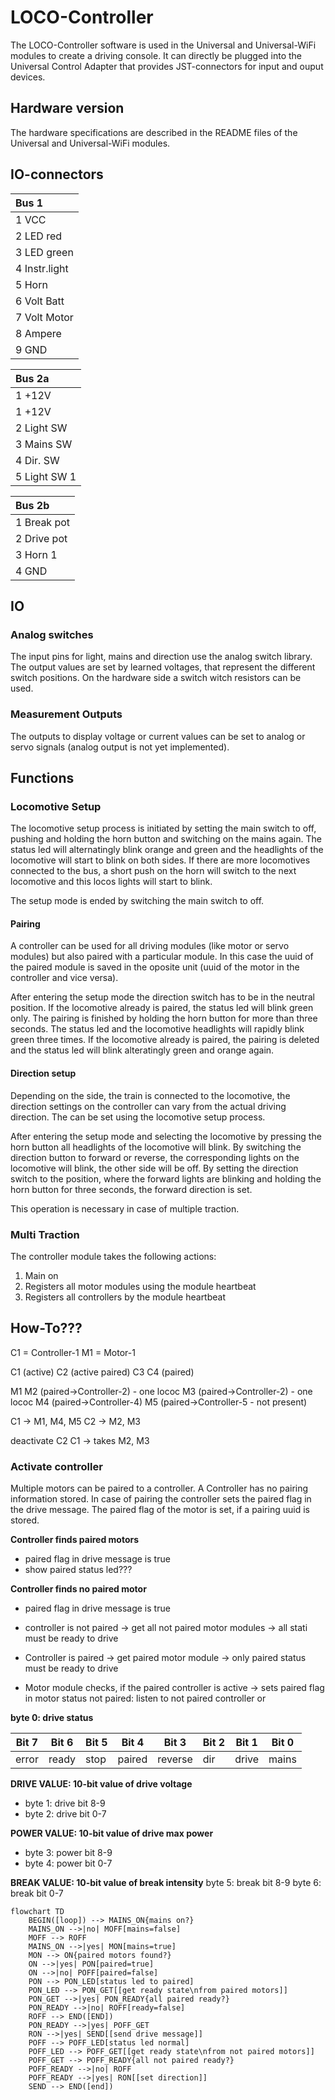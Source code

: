 # LOCO-Controller
The LOCO-Controller software is used in the Universal and Universal-WiFi modules to create a driving console. It can directly be plugged into the Universal Control Adapter that provides JST-connectors for input and ouput devices.

## Hardware version
The hardware specifications are described in the README files of the Universal and Universal-WiFi modules.

## IO-connectors
| Bus 1         |
|:--------------|
| 1 VCC         |
| 2 LED red     |
| 3 LED green   |
| 4 Instr.light |
| 5 Horn        |
| 6 Volt Batt   |
| 7 Volt Motor  |
| 8 Ampere      |
| 9 GND         |

| Bus 2a       |
|:-------------|
| 1 +12V       |
| 1 +12V       |
| 2 Light SW   |
| 3 Mains SW   |
| 4 Dir. SW    |
| 5 Light SW 1 |

| Bus 2b      |
|:------------|
| 1 Break pot |
| 2 Drive pot |
| 3 Horn 1    |
| 4 GND       |

## IO

### Analog switches
The input pins for light, mains and direction use the analog switch library. The output values are set by learned voltages, that represent the different switch positions. On the hardware side a switch witch resistors can be used.

### Measurement Outputs
The outputs to display voltage or current values can be set to analog or servo signals (analog output is not yet implemented).

## Functions

### Locomotive Setup
The locomotive setup process is initiated by setting the main switch to off, pushing and holding the horn button and switching on the mains again. The status led will alternatingly blink orange and green and the headlights of the locomotive will start to blink on both sides. If there are more locomotives connected to the bus, a short push on the horn will switch to the next locomotive and this locos lights will start to blink.

The setup mode is ended by switching the main switch to off.

#### Pairing
A controller can be used for all driving modules (like motor or servo modules) but also paired with a particular module. In this case the uuid of the paired module is saved in the oposite unit (uuid of the motor in the controller and vice versa).

After entering the setup mode the direction switch has to be in the neutral position. If the locomotive already is paired, the status led will blink green only. The pairing is finished by holding the horn button for more than three seconds. The status led and the locomotive headlights will rapidly blink green three times. If the locomotive already is paired, the pairing is deleted and the status led will blink alteratingly green and orange again.

#### Direction setup
Depending on the side, the train is connected to the locomotive, the direction settings on the controller can vary from the actual driving direction. The can be set using the locomotive setup process.

After entering the setup mode and selecting the locomotive by pressing the horn button all headlights of the locomotive will blink. By switching the direction button to forward or reverse, the corresponding lights on the locomotive will blink, the other side will be off. By setting the direction switch to the position, where the forward lights are blinking and holding the horn button for three seconds, the forward direction is set.

This operation is necessary in case of multiple traction.

### Multi Traction
The controller module takes the following actions:

1. Main on
2. Registers all motor modules using the module heartbeat
3. Registers all controllers by the module heartbeat

## How-To???

C1 = Controller-1
M1 = Motor-1

C1 (active)
C2 (active paired)
C3
C4 (paired)

M1
M2 (paired->Controller-2) - one lococ
M3 (paired->Controller-2) - one lococ
M4 (paired->Controller-4)
M5 (paired->Controller-5 - not present)

C1 -> M1, M4, M5
C2 -> M2, M3

deactivate C2
C1 -> takes M2, M3

### Activate controller

Multiple motors can be paired to a controller. A Controller has no pairing information stored. In case of pairing the controller sets the paired flag in the drive message. The paired flag of the motor is set, if a pairing uuid is stored. 

**Controller finds paired motors**
* paired flag in drive message is true
* show paired status led???

**Controller finds no paired motor** 
* paired flag in drive message is true




* controller is not paired -> get all not paired motor modules -> all stati must be ready to drive
* Controller is paired -> get paired motor module -> only paired status must be ready to drive

* Motor module checks, if the paired controller is active -> sets paired flag in motor status
not paired: listen to not paired controller or 

**byte 0: drive status**

|Bit 7|Bit 6|Bit 5|Bit 4 |Bit 3  |Bit 2|Bit 1|Bit 0|
|-----|-----|-----|------|-------|-----|-----|-----|
|error|ready|stop |paired|reverse|dir  |drive|mains|

**DRIVE VALUE: 10-bit value of drive voltage**
* byte 1: drive bit 8-9
* byte 2: drive bit 0-7

**POWER VALUE: 10-bit value of drive max power**
* byte 3: power bit 8-9
* byte 4: power bit 0-7

**BREAK VALUE: 10-bit value of break intensity**
byte 5: break bit 8-9
byte 6: break bit 0-7

```mermaid
flowchart TD
    BEGIN([loop]) --> MAINS_ON{mains on?}
    MAINS_ON -->|no| MOFF[mains=false]
    MOFF --> ROFF
    MAINS_ON -->|yes| MON[mains=true]
    MON --> ON{paired motors found?}
    ON -->|yes| PON[paired=true]
    ON -->|no| POFF[paired=false]
    PON --> PON_LED[status led to paired]
    PON_LED --> PON_GET[[get ready state\nfrom paired motors]]
    PON_GET -->|yes| PON_READY{all paired ready?}
    PON_READY -->|no| ROFF[ready=false]
    ROFF --> END([END])
    PON_READY -->|yes| POFF_GET
    RON -->|yes| SEND[[send drive message]]
    POFF --> POFF_LED[status led normal]
    POFF_LED --> POFF_GET[[get ready state\nfrom not paired motors]]
    POFF_GET --> POFF_READY{all not paired ready?}
    POFF_READY -->|no| ROFF
    POFF_READY -->|yes| RON[[set direction]]
    SEND --> END([end])
```
